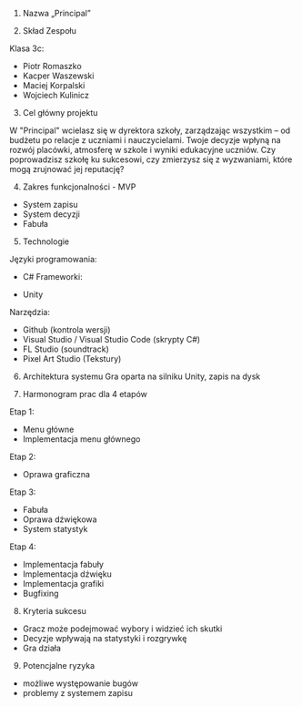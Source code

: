 1. Nazwa
„Principal”
  
2. Skład Zespołu

Klasa 3c:

  * Piotr Romaszko
  * Kacper Waszewski
  * Maciej Korpalski
  * Wojciech Kulinicz

3. Cel główny projektu

  W "Principal" wcielasz się w dyrektora szkoły, zarządzając wszystkim – od budżetu po relacje z uczniami i nauczycielami. Twoje decyzje wpłyną na rozwój placówki, atmosferę w szkole i wyniki edukacyjne uczniów. Czy poprowadzisz szkołę ku sukcesowi, czy zmierzysz się z wyzwaniami, które mogą zrujnować jej reputację?

4. Zakres funkcjonalności - MVP

  *	System zapisu
  *	System decyzji
  *	Fabuła

5. Technologie

Języki programowania:

  *	C#
Frameworki:

  *	Unity
  
Narzędzia:

  *	Github (kontrola wersji)
  *	Visual Studio / Visual Studio Code (skrypty C#)
  *	FL Studio (soundtrack)
  *	Pixel Art Studio (Tekstury)


6. Architektura systemu
  Gra oparta na silniku Unity, zapis na dysk

7. Harmonogram prac dla 4 etapów

  Etap 1: 

  *	Menu główne
  *	Implementacja menu głównego

  Etap 2: 

  *	Oprawa graficzna

  Etap 3: 

  *	Fabuła
  *	Oprawa dźwiękowa
  *	System statystyk


  
Etap 4:
  
  *	Implementacja fabuły
  *	Implementacja dźwięku 
  *	Implementacja grafiki
  *	Bugfixing

8. Kryteria sukcesu

  *	Gracz może podejmować wybory i widzieć ich skutki
  *	Decyzje wpływają na statystyki i rozgrywkę
  *	Gra działa

9. Potencjalne ryzyka
   
  *	możliwe występowanie bugów
  *	problemy z systemem zapisu


